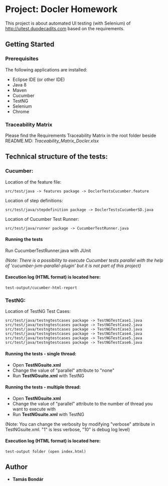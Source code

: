 # Project: Docler Homework
This project is about automated UI testing (with Selenium) of http://uitest.duodecadits.com based on the requirements.

## Getting Started
### Prerequisites

The following applications are installed:
* Eclipse IDE (or other IDE)
* Java 8
* Maven
* Cucumber
* TestNG
* Selenium
* Chrome

### Traceability Matrix

Please find the Requirements Traceability Matrix in the root folder beside README.MD: *Traceability_Matrix_Docler.xlsx*

## Technical structure of the tests:

### Cucumber:

Location of the feature file:
```
src/test/java -> features package -> DoclerTestsCucumber.feature
```

Location of step definitions:
```
src/test/java/stepdefinition package -> DoclerTestsCucumberSD.java
```

Location of Cucumber Test Runner:
```
src/test/java/runner package -> CucumberTestRunner.java
```

#### Running the tests

Run CucumberTestRunner.java with JUnit

*(Note: There is a possibility to execute Cucumber tests parallel with the help of 'cucumber-jvm-parallel-plugin' but it is not part of this project)*

#### Execution log (HTML format) is located here: 
```
test-output/cucumber-html-report
```


### TestNG:

Location of TestNG Test Cases:
```
src/test/java/testngtestcases package -> TestNGTestCase1.java
src/test/java/testngtestcases package -> TestNGTestCase2.java
src/test/java/testngtestcases package -> TestNGTestCase3.java
src/test/java/testngtestcases package -> TestNGTestCase4.java
src/test/java/testngtestcases package -> TestNGTestCase5.java
src/test/java/testngtestcases package -> TestNGTestCase6.java
```

#### Running the tests - single thread:

* Open **TestNGsuite.xml**
* Change the value of "parallel" attribute to "none"
* Run **TestNGsuite.xml** with TestNG


#### Running the tests - multiple thread:

* Open **TestNGsuite.xml**
* Change the value of "parallel" attribute to the number of thread you want to execute with
* Run **TestNGsuite.xml** with TestNG

(Note: You can change the verbosity by modifying "verbose" attribute in TestNGsuite.xml. "1" is less verbose, "10" is debug log level)


#### Execution log (HTML format) is located here: 

```
test-output folder (open index.html)
```

## Author
* **Tamás Bondár**

